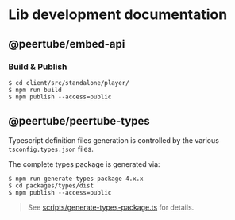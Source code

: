 # Lib development documentation

## @peertube/embed-api

### Build & Publish

```
$ cd client/src/standalone/player/
$ npm run build
$ npm publish --access=public
```

## @peertube/peertube-types

Typescript definition files generation is controlled by the various `tsconfig.types.json` files.

The complete types package is generated via:

```
$ npm run generate-types-package 4.x.x
$ cd packages/types/dist
$ npm publish --access=public
```

> See [scripts/generate-types-package.ts](scripts/generate-types-package.ts) for details.
